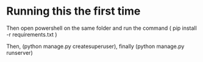 # Running this the first time

Then open powershell on the same folder and run the command  ( pip install -r requirements.txt  )

Then, (python manage.py createsuperuser), finally (python manage.py runserver)